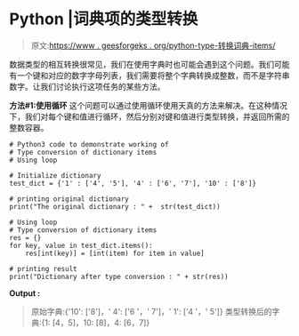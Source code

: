 # Python |词典项的类型转换

> 原文:[https://www . geesforgeks . org/python-type-转换词典-items/](https://www.geeksforgeeks.org/python-type-conversion-of-dictionary-items/)

数据类型的相互转换很常见，我们在使用字典时也可能会遇到这个问题。我们可能有一个键和对应的数字字母列表，我们需要将整个字典转换成整数，而不是字符串数字。让我们讨论执行这项任务的某些方法。

**方法#1:使用循环**
这个问题可以通过使用循环使用天真的方法来解决。在这种情况下，我们对每个键和值进行循环，然后分别对键和值进行类型转换，并返回所需的整数容器。

```
# Python3 code to demonstrate working of
# Type conversion of dictionary items
# Using loop

# Initialize dictionary
test_dict = {'1' : ['4', '5'], '4' : ['6', '7'], '10' : ['8']}

# printing original dictionary
print("The original dictionary : " +  str(test_dict))

# Using loop
# Type conversion of dictionary items
res = {}
for key, value in test_dict.items():
    res[int(key)] = [int(item) for item in value]

# printing result 
print("Dictionary after type conversion : " + str(res))
```

**Output :**

> 原始字典:{'10': ['8']，' 4': ['6 '，' 7']，' 1': ['4 '，' 5']}
> 类型转换后的字典:{1: [4，5]，10: [8]，4: [6，7]}